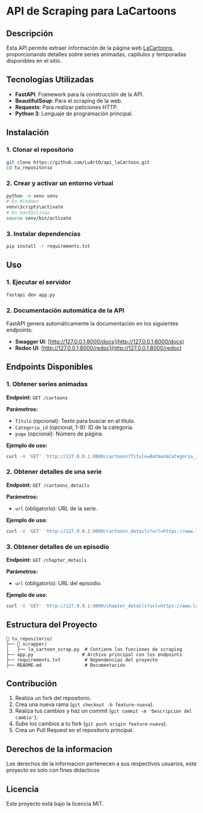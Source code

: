 # API de Scraping para LaCartoons

## Descripción
Esta API permite extraer información de la página web [LaCartoons](https://www.lacartoons.com/), proporcionando detalles sobre series animadas, capítulos y temporadas disponibles en el sitio.

## Tecnologías Utilizadas
- **FastAPI**: Framework para la construcción de la API.
- **BeautifulSoup**: Para el scraping de la web.
- **Requests**: Para realizar peticiones HTTP.
- **Python 3**: Lenguaje de programación principal.

## Instalación
### 1. Clonar el repositorio
```bash
git clone https://github.com/LuArtD/api_laCartoon.git
cd tu_repositorio
```

### 2. Crear y activar un entorno virtual
```bash
python -m venv venv
# En Windows
venv\Scripts\activate
# En macOS/Linux
source venv/bin/activate
```

### 3. Instalar dependencias
```bash
pip install -r requirements.txt
```

## Uso
### 1. Ejecutar el servidor
```bash
fastapi dev app.py

```


### 2. Documentación automática de la API
FastAPI genera automáticamente la documentación en los siguientes endpoints:
- **Swagger UI**: [http://127.0.0.1:8000/docs](http://127.0.0.1:8000/docs)
- **Redoc UI**: [http://127.0.0.1:8000/redoc](http://127.0.0.1:8000/redoc)

## Endpoints Disponibles
### 1. Obtener series animadas
**Endpoint:** `GET /cartoons`

**Parámetros:**
- `Titulo` (opcional): Texto para buscar en el título.
- `Categoria_id` (opcional, 1-8): ID de la categoría.
- `page` (opcional): Número de página.

**Ejemplo de uso:**
```bash
curl -X 'GET' 'http://127.0.0.1:8000/cartoons?Titulo=Batman&Categoria_id=2&page=1'
```

### 2. Obtener detalles de una serie
**Endpoint:** `GET /cartoons_details`

**Parámetros:**
- `url` (obligatorio): URL de la serie.

**Ejemplo de uso:**
```bash
curl -X 'GET' 'http://127.0.0.1:8000/cartoons_details?url=https://www.lacartoons.com/serie/8'
```

### 3. Obtener detalles de un episodio
**Endpoint:** `GET /chapter_details`

**Parámetros:**
- `url` (obligatorio): URL del episodio.

**Ejemplo de uso:**
```bash
curl -X 'GET' 'http://127.0.0.1:8000/chapter_details?url=https://www.lacartoons.com/serie/capitulo/485?t=2'
```

## Estructura del Proyecto
```
📁 tu_repositorio/
├── 📂 scrapper/
│   ├── la_cartoon_scrap.py  # Contiene las funciones de scraping
├── app.py                  # Archivo principal con los endpoints
├── requirements.txt         # Dependencias del proyecto
├── README.md                # Documentación
```

## Contribución
1. Realiza un fork del repositorio.
2. Crea una nueva rama (`git checkout -b feature-nueva`).
3. Realiza tus cambios y haz un commit (`git commit -m 'Descripción del cambio'`).
4. Sube los cambios a tu fork (`git push origin feature-nueva`).
5. Crea un Pull Request en el repositorio principal.

## Derechos de la informacion
Los derechos de la informacion pertenecen a sus respectivos usuarios, este proyecto es solo con fines didacticos

## Licencia
Este proyecto está bajo la licencia MIT.

